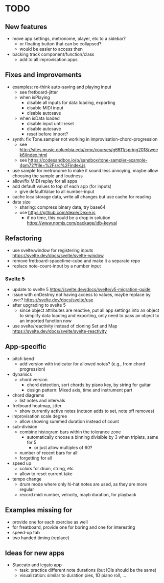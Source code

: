 # TODO

## New features

- move app settings, metronome, player, etc to a sidebar?
  - or floating button that can be collapsed?
  - would be easier to access then
- backing track component/function/class
  - add to all improvisation apps

## Fixes and improvements

- examples: re-think auto-saving and playing input
  - see fretboard-jitter
  - when isPlaying
    - disable all inputs for data loading, exporting
    - disable MIDI input
    - disable autosave
  - when isData loaded
    - disable input until reset
    - disable autosave
    - reset before import?
- synth: fix Tone.sampler not working in improvisation-chord-progression
  - see http://sites.music.columbia.edu/cmc/courses/g6611/spring2018/week6/index.html
  - see https://codesandbox.io/p/sandbox/tone-sampler-example-4pm72?file=%2Fsrc%2Findex.js
- use sample for metronome to make it sound less annoying, maybe allow choosing the sample and loudness
- allow/fix MIDI replay for all apps
- add default values to top of each app (for inputs)
  - give defaultValue to all number-input
- cache localstorage data, write all changes but use cache for reading
- data size
  - sharing: compress binary data, try base64
  - use https://github.com/dexie/Dexie.js
    - if no time, this could be a drop in solution https://www.npmjs.com/package/idb-keyval

## Refactoring

- use svelte:window for registering inputs https://svelte.dev/docs/svelte/svelte-window
- remove fretboard-spacetime-cube and make it a separate repo
- replace note-count-input by a number input

### Svelte 5

- update to svelte 5 https://svelte.dev/docs/svelte/v5-migration-guide
- issue with onDestroy not having access to values, maybe replace by use:? https://svelte.dev/docs/svelte/use
- after upgrading to svelte 5
  - since object attributes are reactive, put all app settings into an object to simplify data loading and exporting, only need to pass an object to an imported function now
- use svelte/reactivity instead of cloning Set and Map https://svelte.dev/docs/svelte/svelte-reactivity

## App-specific

- pitch bend
  - add version with indicator for allowed notes? (e.g., from chord progression)
- dynamics
  - chord version
    - chord detection, sort chords by piano key, by string for guitar
    - design pattern: Mixed axis, time and instrument part
- chord diagrams
  - list notes and intervals
- fretboard heatmap, jitter
  - show currently active notes (noteon adds to set, note off removes)
- improvisation scale degree
  - allow showing summed duration instead of count
- sub-division
  - combine histogram bars within the tolerance zone
    - automatically choose a binning divisible by 3 when triplets, same for 5
      - or just allow multiples of 60?
  - number of recent bars for all
  - forgetting for all
- speed up
  - colors for drum, string, etc
  - allow to reset current take
- tempo change
  - drum mode where only hi-hat notes are used, as they are more regular
  - record midi number, velocity, mayb duration, for playback


## Examples missing for

- provide one for each exercise as well
- for freatboard, provide one for boring and one for interesting
- speed-up tab
- two handed timing (replace)

## Ideas for new apps

- Staccato and legato app
  - task: practice different note durations (but IOIs should be the same)
  - visualization: similar to duration pies, 1D piano roll, ...
